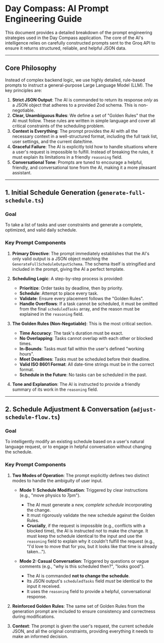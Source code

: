 # Day Compass: AI Prompt Engineering Guide

This document provides a detailed breakdown of the prompt engineering strategies used in the Day Compass application. The core of the AI's intelligence relies on carefully constructed prompts sent to the Groq API to ensure it returns structured, reliable, and helpful JSON data.

---

## Core Philosophy

Instead of complex backend logic, we use highly detailed, rule-based prompts to instruct a general-purpose Large Language Model (LLM). The key principles are:

1.  **Strict JSON Output**: The AI is commanded to return its response *only* as a JSON object that adheres to a provided Zod schema. This is non-negotiable.
2.  **Clear, Unambiguous Rules**: We define a set of "Golden Rules" that the AI must follow. These rules are written in simple language and cover all critical constraints of the scheduling problem.
3.  **Context is Everything**: The prompt provides the AI with all the necessary context in a well-structured format, including the full task list, user settings, and the current date/time.
4.  **Graceful Failure**: The AI is explicitly told how to handle situations where a user's request is impossible to fulfill. Instead of breaking the rules, it must explain its limitations in a friendly `reasoning` field.
5.  **Conversational Tone**: Prompts are tuned to encourage a helpful, friendly, and conversational tone from the AI, making it a more pleasant assistant.

---

## 1. Initial Schedule Generation (`generate-full-schedule.ts`)

### **Goal**
To take a list of tasks and user constraints and generate a complete, optimized, and valid daily schedule.

### **Key Prompt Components**

1.  **Primary Directive**: The prompt immediately establishes that the AI's only valid output is a JSON object matching the `GenerateFullScheduleOutputSchema`. The schema itself is stringified and included in the prompt, giving the AI a perfect template.

2.  **Scheduling Logic**: A step-by-step process is provided:
    *   **Prioritize**: Order tasks by deadline, then by priority.
    *   **Schedule**: Attempt to place every task.
    *   **Validate**: Ensure every placement follows the "Golden Rules".
    *   **Handle Overflows**: If a task cannot be scheduled, it must be omitted from the final `scheduledTasks` array, and the reason must be explained in the `reasoning` field.

3.  **The Golden Rules (Non-Negotiable)**: This is the most critical section.
    *   **Time Accuracy**: The task's duration must be exact.
    *   **No Overlapping**: Tasks cannot overlap with each other or blocked times.
    *   **In-Bounds**: Tasks must fall within the user's defined "working hours".
    *   **Meet Deadlines**: Tasks must be scheduled before their deadline.
    *   **Valid ISO 8601 Format**: All date-time strings must be in the correct format.
    *   **Schedule in the Future**: No tasks can be scheduled in the past.

4.  **Tone and Explanation**: The AI is instructed to provide a friendly summary of its work in the `reasoning` field.

---

## 2. Schedule Adjustment & Conversation (`adjust-schedule-flow.ts`)

### **Goal**
To intelligently modify an existing schedule based on a user's natural language request, or to engage in helpful conversation without changing the schedule.

### **Key Prompt Components**

1.  **Two Modes of Operation**: The prompt explicitly defines two distinct modes to handle the ambiguity of user input.

    *   **Mode 1: Schedule Modification**: Triggered by clear instructions (e.g., "move physics to 7pm").
        - The AI must generate a *new, complete schedule* incorporating the change.
        - It must rigorously validate the new schedule against the Golden Rules.
        - **Crucially**, if the request is impossible (e.g., conflicts with a blocked time), the AI is instructed *not* to make the change. It must keep the schedule identical to the input and use the `reasoning` field to explain why it couldn't fulfill the request (e.g., "I'd love to move that for you, but it looks like that time is already taken...").

    *   **Mode 2: Casual Conversation**: Triggered by questions or vague comments (e.g., "why is this scheduled then?", "looks good").
        - The AI is commanded **not to change the schedule**.
        - Its JSON output's `scheduledTasks` field *must* be identical to the input it received.
        - It uses the `reasoning` field to provide a helpful, conversational response.

2.  **Reinforced Golden Rules**: The same set of Golden Rules from the generation prompt are included to ensure consistency and correctness during modifications.

3.  **Context**: The prompt is given the user's request, the current schedule JSON, and all the original constraints, providing everything it needs to make an informed decision.
